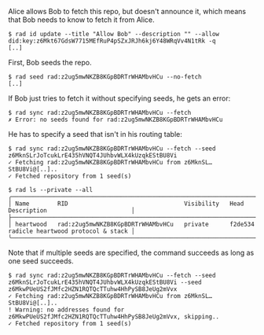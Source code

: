 Alice allows Bob to fetch this repo, but doesn't announce it, which means
that Bob needs to know to fetch it from Alice.

``` ~alice
$ rad id update --title "Allow Bob" --description "" --allow did:key:z6Mkt67GdsW7715MEfRuP4pSZxJRJh6kj6Y48WRqVv4N1tRk -q
[..]
```

First, Bob seeds the repo.

``` ~bob
$ rad seed rad:z2ug5mwNKZB8KGpBDRTrWHAMbvHCu --no-fetch
[..]
```

If Bob just tries to fetch it without specifying seeds, he gets an error:

``` ~bob
$ rad sync rad:z2ug5mwNKZB8KGpBDRTrWHAMbvHCu --fetch
✗ Error: no seeds found for rad:z2ug5mwNKZB8KGpBDRTrWHAMbvHCu
```

He has to specify a seed that isn't in his routing table:

``` ~bob
$ rad sync rad:z2ug5mwNKZB8KGpBDRTrWHAMbvHCu --fetch --seed z6MknSLrJoTcukLrE435hVNQT4JUhbvWLX4kUzqkEStBU8Vi
✓ Fetching rad:z2ug5mwNKZB8KGpBDRTrWHAMbvHCu from z6MknSL…StBU8Vi@[..]..
✓ Fetched repository from 1 seed(s)
```

``` ~bob
$ rad ls --private --all
╭───────────────────────────────────────────────────────────────────────────────────────────────────────────╮
│ Name        RID                                 Visibility   Head      Description                        │
├───────────────────────────────────────────────────────────────────────────────────────────────────────────┤
│ heartwood   rad:z2ug5mwNKZB8KGpBDRTrWHAMbvHCu   private      f2de534   radicle heartwood protocol & stack │
╰───────────────────────────────────────────────────────────────────────────────────────────────────────────╯
```

Note that if multiple seeds are specified, the command succeeds as long as one
seed succeeds.

``` ~bob
$ rad sync rad:z2ug5mwNKZB8KGpBDRTrWHAMbvHCu --fetch --seed z6MknSLrJoTcukLrE435hVNQT4JUhbvWLX4kUzqkEStBU8Vi --seed z6MkwPUeUS2fJMfc2HZN1RQTQcTTuhw4HhPySB8JeUg2mVvx
✓ Fetching rad:z2ug5mwNKZB8KGpBDRTrWHAMbvHCu from z6MknSL…StBU8Vi@[..]..
! Warning: no addresses found for z6MkwPUeUS2fJMfc2HZN1RQTQcTTuhw4HhPySB8JeUg2mVvx, skipping..
✓ Fetched repository from 1 seed(s)
```
